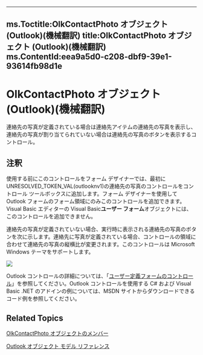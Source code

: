 

---
ms.Toctitle:OlkContactPhoto オブジェクト (Outlook)(機械翻訳)
title:OlkContactPhoto オブジェクト (Outlook)(機械翻訳)
ms.ContentId:eea9a5d0-c208-dbf9-39e1-93614fb98d1e
---
# OlkContactPhoto オブジェクト (Outlook)(機械翻訳)




連絡先の写真が定義されている場合は連絡先アイテムの連絡先の写真を表示し、連絡先の写真が割り当てられていない場合は連絡先の写真のボタンを表示するコントロール。

## 注釈
使用する前にこのコントロールをフォーム デザイナーでは、最初にUNRESOLVED_TOKEN_VAL(outlooknv1)の連絡先の写真のコントロールをコントロール ツールボックスに追加します。フォーム デザイナーを使用して Outlook フォームのフォーム領域にのみこのコントロールを追加できます。Visual Basic エディターの Visual Basic**ユーザー フォーム**オブジェクトには、このコントロールを追加できません。



連絡先の写真が定義されていない場合、実行時に表示される連絡先の写真のボタンを次に示します。連絡先に写真が定義されている場合、コントロールの領域に合わせて連絡先の写真の縦横比が変更されます。このコントロールは Microsoft Windows テーマをサポートします。



![](..\media\olContactPictureButton_ZA10120279.gif)



Outlook コントロールの詳細については、「[ユーザー定義フォームのコントロール](fcba1b34-c526-5d01-8644-cb8852bd2348.md)」を参照してください。Outlook コントロールを使用する C# および Visual Basic .NET のアドインの例については、MSDN サイトからダウンロードできるコード例を参照してください。



## Related Topics

[OlkContactPhoto オブジェクトのメンバー](0da5300a-5079-c330-9b0b-1316ad11772a.md)

[Outlook オブジェクト モデル リファレンス](73221b13-d8d8-99b8-3394-b95dbbfd5ddc.md)




